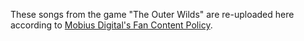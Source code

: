 These songs from the game "The Outer Wilds" are re-uploaded here according to [Mobius Digital's Fan Content Policy](https://www.mobiusdigitalgames.com/fan-content-policy.html).